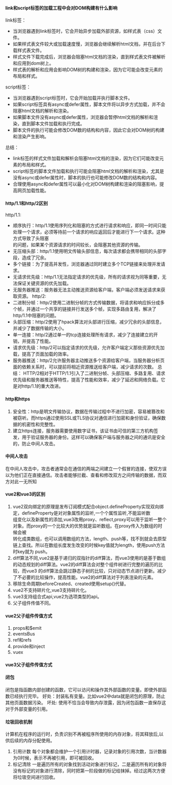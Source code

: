 #### link和script标签的加载工程中会对DOM构建有什么影响

link标签：
* 当浏览器遇到link标签时，它会开始异步加载外部资源，如样式表（css）文件。
* 如果样式表文件较大或加载速度慢，浏览器会继续解析html文档，并在后台下载样式表文件。
* 样式文件下载完成后，浏览器会阻塞html文档的渲染，直到样式表文件被解析和应用到dom树上。
* 样式表的解析和应用会影响DOM树的构建和渲染，因为它可能会改变元素的布局和样式。

script标签：
* 当浏览器遇到script标签时，它会开始加载并执行脚本文件。
* 如果script标签具有async或defer属性，脚本文件将以异步方式加载，并不会阻塞html文档的解析和渲染。
* 如果脚本文件没有async或defer属性，浏览器会暂停html文档的解析和渲染，直到脚本文件加载和执行完成。
* 脚本文件的执行可能会修改DOM数的结构和内容，因此它会对DOM树的构建和渲染产生影响。

总结：
* link标签的样式文件加载和解析会阻塞html文档的渲染，因为它们可能改变元素的布局和样式。
* script标签的脚本文件加载和执行可能会阻塞html文档的解析和渲染，尤其是没有async或defer属性时，脚本的执行也可能修改DOM数的结构和内容。
* 合理使用async和defer属性可以最小化对DOM树构建和渲染的阻塞影响，提高网页加载性能。

#### http/1.1和http/2区别
http/1.1:
* 顺序执行：http/1.1使用序列化和阻塞的方式进行请求和响应，即同一时间只能处理一个请求，必须等待前一个请求的响应返回后才能进行下一个请求。这种方式导致了头阻塞<br>
的问题，如果某个资源请求的时间较长，会阻塞其他资源的传输。
* 无压缩头部：http/1.1使用明文传输头部信息，每次请求都会携带相同的头部字段，造成了冗余。
* 多个链接：为了提高并发性，浏览器通过同时建立多个TCP链接来处理并发请求。
* 无请求优先级：http/1.1无法指定请求的优先级，所有的请求视为同等重要，无法保证关键资源的优先加载。
* 无服务器推送：服务器无法主动推送资源给客户端，客户端必须发送请求来获取资源。
http/2:
* 二进制分帧：http/2使用二进制分帧的方式传输数据，将请求和响应拆分成多个帧，并通过一个共享的链接并行发送多个帧，实现多路由复用，解决了http/1.1中阻塞的问题。
* 头部压缩：http/2使用了hpack算法对头部进行压缩，减少冗余的头部信息，并减少了数据传输的大小。
* 单一连接：http/2通过单一的tcp连接处理所有请求，减少了连接建立的开销，并提高了性能。
* 请求优先级：http/2可以指定请求的优先级，允许客户端定义那些资源优先加载，提高了页面加载的效率。
* 服务器推送：http/2允许服务器主动推送多个资源给客户端，当服务器分析页面的依赖关系时，可以提前将相近资源推送给客户端，减少请求的次数。
总结：
HTTP/2相对于HTTP/1.1引入了二进制分帧、头部压缩、多路复用、请求优先级和服务器推送等特性，提高了性能和效率，减少了延迟和网络负载。它是对http/1.1的重大改进。

#### http和https
1. 安全性：http是明文传输协议，数据在传输过程中不进行加密，容易被篡改和被窃听。而https通过使用SSL或TLS协议对通信进行加密和身份验证，确保数据的机密性和完整性。
2. 建立https连接，服务器需要使用数字证书，该证书由可信的第三方机构签发，用于验证服务器的身份。这样可以确保客户端与服务器之间的通讯是安全的，防止中间人攻击。

#### 中间人攻击
在中间人攻击中，攻击者通常会在通信的两端之间建立一个假冒的连接，使双方误以为他们正在直接通信。攻击者能够拦截、查看和修改双方之间传输的数据，而双方对此一无所知

#### vue2和vue3的区别
1. vue2双向绑定的原理是发布订阅模式配合object.defineProperty实现双向绑定，defineProperty是对对象属性的监听,一个个属性监听,不能监听数</br>
组变化以及新属性的添加,vue3改用proxy、reflect,proxy可以用于监听一整个对象。而proxy的一个比较大的优势就是监听数组。在proxy传入为数组的时候会被</br>
转化成类数组，也可以调用数组的方法，length、push等，找不到就会去原型链上查找。所以在数组长度发生改变的时候key值就为length，使用push方法时key就为
push。
2. diff算法不同,vue2是基于递归的双指针的diff算法，而vue3使用的是基于数组的动态规划的diff算法。vue2的diff算法会对整个组件树进行完整的遍历的比较，而vue3
的diff算法会跳过静态子树的比较，只对动态节点进行更新。减少了不必要的比较操作，提高性能。vue2的diff算法对于列表渲染的元素。
3. 移除生命周期beforeCreated、created使用setup()代替。
4. vue2不支持碎片化,vue3支持碎片化。
5. vue3支持组合式api,vue2为选项类型的api。
6. 父子组件传值不同。

#### vue2父子组件传值方式
1. props和$emit
2. eventsBus
3. ref和refs
4. provide和inject
5. vuex

#### vue3父子组件传值方式


#### 闭包
闭包是指函数内部创建的函数，它可以访问和操作其外部函数的变量。即使外部函数已经执行完毕。
好处：封装私有变量。比如vue2中data就是闭包的原理，防止其他页面数据污染。
坏处: 使用不恰当会导致内存泄露，因为闭包函数一直保存这对于外部变量的引用。

#### 垃圾回收机制
计算机在程序的运行时，负责识别不再被程序所使用的内存对象，将其释放后,以供后续的内存分配使用。
1. 引用计数
每个对象都会维护一个引用计时器，记录对象的引用次数，当计数器为0时候，表示不再被引用，即可被回收。
2. 标记清除
一是遍历所有的对象找到活动对象进行标记，二是遍历所有的对象将没有标记的对象进行清除，同时把第一阶段做的标记给抹掉。经过这两次方便将垃圾空间进行回收。